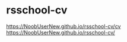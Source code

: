 # rsschool-cv
https://NoobUserNew.github.io/rsschool-cv/cv
https://NoobUserNew.github.io/rsschool-cv/